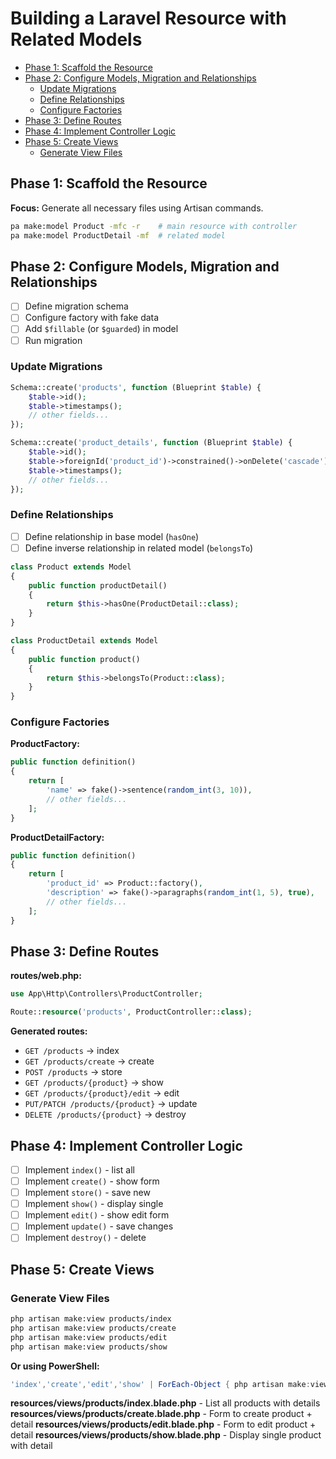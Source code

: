 # Building a Laravel Resource with Related Models

- [Phase 1: Scaffold the Resource](#phase-1-scaffold-the-resource)
- [Phase 2: Configure Models, Migration and Relationships](#phase-2-configure-models-migration-and-relationships)
    - [Update Migrations](#update-migrations)
    - [Define Relationships](#define-relationships)
    - [Configure Factories](#configure-factories)
- [Phase 3: Define Routes](#phase-3-define-routes)
- [Phase 4: Implement Controller Logic](#phase-4-implement-controller-logic)
- [Phase 5: Create Views](#phase-5-create-views)
    - [Generate View Files](#generate-view-files)

## Phase 1: Scaffold the Resource

**Focus:** Generate all necessary files using Artisan commands.

```bash +torchlight-bash
pa make:model Product -mfc -r    # main resource with controller
pa make:model ProductDetail -mf  # related model
```

## Phase 2: Configure Models, Migration and Relationships

* [ ] Define migration schema
* [ ] Configure factory with fake data
* [ ] Add `$fillable` (or `$guarded`) in model
* [ ] Run migration

### Update Migrations

```php +torchlight-php
Schema::create('products', function (Blueprint $table) {
    $table->id();
    $table->timestamps();
    // other fields...
});
```

```php +torchlight-php
Schema::create('product_details', function (Blueprint $table) {
    $table->id();
    $table->foreignId('product_id')->constrained()->onDelete('cascade');
    $table->timestamps();
    // other fields...
});
```

### Define Relationships

* [ ] Define relationship in base model (`hasOne`)
* [ ] Define inverse relationship in related model (`belongsTo`)

```php +torchlight-php
class Product extends Model
{
    public function productDetail()
    {
        return $this->hasOne(ProductDetail::class);
    }
}
```

```php +torchlight-php
class ProductDetail extends Model
{
    public function product()
    {
        return $this->belongsTo(Product::class);
    }
}
```


### Configure Factories

**ProductFactory:**

```php +torchlight-php
public function definition()
{
    return [
        'name' => fake()->sentence(random_int(3, 10)),
        // other fields...
    ];
}
```

**ProductDetailFactory:**

```php +torchlight-php
public function definition()
{
    return [
        'product_id' => Product::factory(),
        'description' => fake()->paragraphs(random_int(1, 5), true),
        // other fields...
    ];
}
```

## Phase 3: Define Routes

**routes/web.php:**

```php +torchlight-php
use App\Http\Controllers\ProductController;

Route::resource('products', ProductController::class);
```

**Generated routes:**
- `GET /products` → index
- `GET /products/create` → create
- `POST /products` → store
- `GET /products/{product}` → show
- `GET /products/{product}/edit` → edit
- `PUT/PATCH /products/{product}` → update
- `DELETE /products/{product}` → destroy

## Phase 4: Implement Controller Logic

* [ ] Implement `index()` - list all
* [ ] Implement `create()` - show form
* [ ] Implement `store()` - save new
* [ ] Implement `show()` - display single
* [ ] Implement `edit()` - show edit form
* [ ] Implement `update()` - save changes
* [ ] Implement `destroy()` - delete

## Phase 5: Create Views

### Generate View Files
```bash +torchlight-bash
php artisan make:view products/index
php artisan make:view products/create
php artisan make:view products/edit
php artisan make:view products/show
```

**Or using PowerShell:**
```powershell +torchlight-powershell
'index','create','edit','show' | ForEach-Object { php artisan make:view "products/$_" }
```

**resources/views/products/index.blade.php** - List all products with details
**resources/views/products/create.blade.php** - Form to create product + detail
**resources/views/products/edit.blade.php** - Form to edit product + detail
**resources/views/products/show.blade.php** - Display single product with detail





